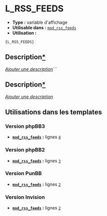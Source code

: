 # L_RSS_FEEDS
* __Type :__ variable d'affichage
* __Utilisable dans :__ [`mod_rss_feeds`](../tpl/mod_rss_feeds.md#readme)
* __Utilisation :__

```smarty
{L_RSS_FEEDS}
```

## Description[*](https://fa-tvars.appspot.com/var/L_RSS_FEEDS)
[*Ajouter une description*](https://fa-tvars.appspot.com/var/L_RSS_FEEDS)```

## Description[*](https://fa-tvars.appspot.com/var/L_RSS_FEEDS)
[*Ajouter une description*](https://fa-tvars.appspot.com/var/L_RSS_FEEDS)

## Utilisations dans les templates

### Version phpBB3
* __[`mod_rss_feeds`](../tpl/mod_rss_feeds.md#readme) :__ lignes [`4`](../src/prosilver/mod_rss_feeds.tpl#L4)

### Version phpBB2
* __[`mod_rss_feeds`](../tpl/mod_rss_feeds.md#readme) :__ lignes [`3`](../src/subsilver/mod_rss_feeds.tpl#L3)

### Version PunBB
* __[`mod_rss_feeds`](../tpl/mod_rss_feeds.md#readme) :__ lignes [`2`](../src/punbb/mod_rss_feeds.tpl#L2)

### Version Invision
* __[`mod_rss_feeds`](../tpl/mod_rss_feeds.md#readme) :__ lignes [`2`](../src/invision/mod_rss_feeds.tpl#L2)

